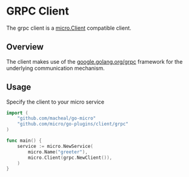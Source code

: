 # GRPC Client

The grpc client is a [micro.Client](https://godoc.org/github.com/macheal/go-micro/client#Client) compatible client.

## Overview

The client makes use of the [google.golang.org/grpc](google.golang.org/grpc) framework for the underlying communication mechanism.

## Usage

Specify the client to your micro service

```go
import (
	"github.com/macheal/go-micro"
	"github.com/micro/go-plugins/client/grpc"
)

func main() {
	service := micro.NewService(
		micro.Name("greeter"),
		micro.Client(grpc.NewClient()),
	)
}
```
